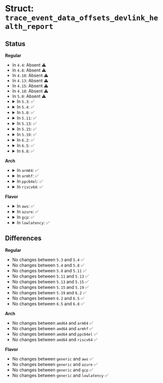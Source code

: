 # Struct: <code>trace_event_data_offsets_devlink_health_report</code>

## Status
<b>Regular</b>
<ul>
<li>
In <code>4.4</code>: Absent ⚠️
</li>
<li>
In <code>4.8</code>: Absent ⚠️
</li>
<li>
In <code>4.10</code>: Absent ⚠️
</li>
<li>
In <code>4.13</code>: Absent ⚠️
</li>
<li>
In <code>4.15</code>: Absent ⚠️
</li>
<li>
In <code>4.18</code>: Absent ⚠️
</li>
<li>
In <code>5.0</code>: Absent ⚠️
</li>
<li>
<details>
<summary>In <code>5.3</code>: ✅</summary>

```c
struct trace_event_data_offsets_devlink_health_report {
    u32 bus_name;
    u32 dev_name;
    u32 driver_name;
    u32 reporter_name;
    u32 msg;
};
```
</details>
</li>
<li>
<details>
<summary>In <code>5.4</code>: ✅</summary>

```c
struct trace_event_data_offsets_devlink_health_report {
    u32 bus_name;
    u32 dev_name;
    u32 driver_name;
    u32 reporter_name;
    u32 msg;
};
```
</details>
</li>
<li>
<details>
<summary>In <code>5.8</code>: ✅</summary>

```c
struct trace_event_data_offsets_devlink_health_report {
    u32 bus_name;
    u32 dev_name;
    u32 driver_name;
    u32 reporter_name;
    u32 msg;
};
```
</details>
</li>
<li>
<details>
<summary>In <code>5.11</code>: ✅</summary>

```c
struct trace_event_data_offsets_devlink_health_report {
    u32 bus_name;
    u32 dev_name;
    u32 driver_name;
    u32 reporter_name;
    u32 msg;
};
```
</details>
</li>
<li>
<details>
<summary>In <code>5.13</code>: ✅</summary>

```c
struct trace_event_data_offsets_devlink_health_report {
    u32 bus_name;
    u32 dev_name;
    u32 driver_name;
    u32 reporter_name;
    u32 msg;
};
```
</details>
</li>
<li>
<details>
<summary>In <code>5.15</code>: ✅</summary>

```c
struct trace_event_data_offsets_devlink_health_report {
    u32 bus_name;
    u32 dev_name;
    u32 driver_name;
    u32 reporter_name;
    u32 msg;
};
```
</details>
</li>
<li>
<details>
<summary>In <code>5.19</code>: ✅</summary>

```c
struct trace_event_data_offsets_devlink_health_report {
    u32 bus_name;
    u32 dev_name;
    u32 driver_name;
    u32 reporter_name;
    u32 msg;
};
```
</details>
</li>
<li>
<details>
<summary>In <code>6.2</code>: ✅</summary>

```c
struct trace_event_data_offsets_devlink_health_report {
    u32 bus_name;
    u32 dev_name;
    u32 driver_name;
    u32 reporter_name;
    u32 msg;
};
```
</details>
</li>
<li>
<details>
<summary>In <code>6.5</code>: ✅</summary>

```c
struct trace_event_data_offsets_devlink_health_report {
    u32 bus_name;
    u32 dev_name;
    u32 driver_name;
    u32 reporter_name;
    u32 msg;
};
```
</details>
</li>
<li>
<details>
<summary>In <code>6.8</code>: ✅</summary>

```c
struct trace_event_data_offsets_devlink_health_report {
    u32 bus_name;
    u32 dev_name;
    u32 driver_name;
    u32 reporter_name;
    u32 msg;
};
```
</details>
</li>
</ul>
<b>Arch</b>
<ul>
<li>
<details>
<summary>In <code>arm64</code>: ✅</summary>

```c
struct trace_event_data_offsets_devlink_health_report {
    u32 bus_name;
    u32 dev_name;
    u32 driver_name;
    u32 reporter_name;
    u32 msg;
};
```
</details>
</li>
<li>
<details>
<summary>In <code>armhf</code>: ✅</summary>

```c
struct trace_event_data_offsets_devlink_health_report {
    u32 bus_name;
    u32 dev_name;
    u32 driver_name;
    u32 reporter_name;
    u32 msg;
};
```
</details>
</li>
<li>
<details>
<summary>In <code>ppc64el</code>: ✅</summary>

```c
struct trace_event_data_offsets_devlink_health_report {
    u32 bus_name;
    u32 dev_name;
    u32 driver_name;
    u32 reporter_name;
    u32 msg;
};
```
</details>
</li>
<li>
<details>
<summary>In <code>riscv64</code>: ✅</summary>

```c
struct trace_event_data_offsets_devlink_health_report {
    u32 bus_name;
    u32 dev_name;
    u32 driver_name;
    u32 reporter_name;
    u32 msg;
};
```
</details>
</li>
</ul>
<b>Flavor</b>
<ul>
<li>
<details>
<summary>In <code>aws</code>: ✅</summary>

```c
struct trace_event_data_offsets_devlink_health_report {
    u32 bus_name;
    u32 dev_name;
    u32 driver_name;
    u32 reporter_name;
    u32 msg;
};
```
</details>
</li>
<li>
<details>
<summary>In <code>azure</code>: ✅</summary>

```c
struct trace_event_data_offsets_devlink_health_report {
    u32 bus_name;
    u32 dev_name;
    u32 driver_name;
    u32 reporter_name;
    u32 msg;
};
```
</details>
</li>
<li>
<details>
<summary>In <code>gcp</code>: ✅</summary>

```c
struct trace_event_data_offsets_devlink_health_report {
    u32 bus_name;
    u32 dev_name;
    u32 driver_name;
    u32 reporter_name;
    u32 msg;
};
```
</details>
</li>
<li>
<details>
<summary>In <code>lowlatency</code>: ✅</summary>

```c
struct trace_event_data_offsets_devlink_health_report {
    u32 bus_name;
    u32 dev_name;
    u32 driver_name;
    u32 reporter_name;
    u32 msg;
};
```
</details>
</li>
</ul>

## Differences
<b>Regular</b>
<ul>
<li>
No changes between <code>5.3</code> and <code>5.4</code> ✅
</li>
<li>
No changes between <code>5.4</code> and <code>5.8</code> ✅
</li>
<li>
No changes between <code>5.8</code> and <code>5.11</code> ✅
</li>
<li>
No changes between <code>5.11</code> and <code>5.13</code> ✅
</li>
<li>
No changes between <code>5.13</code> and <code>5.15</code> ✅
</li>
<li>
No changes between <code>5.15</code> and <code>5.19</code> ✅
</li>
<li>
No changes between <code>5.19</code> and <code>6.2</code> ✅
</li>
<li>
No changes between <code>6.2</code> and <code>6.5</code> ✅
</li>
<li>
No changes between <code>6.5</code> and <code>6.8</code> ✅
</li>
</ul>
<b>Arch</b>
<ul>
<li>
No changes between <code>amd64</code> and <code>arm64</code> ✅
</li>
<li>
No changes between <code>amd64</code> and <code>armhf</code> ✅
</li>
<li>
No changes between <code>amd64</code> and <code>ppc64el</code> ✅
</li>
<li>
No changes between <code>amd64</code> and <code>riscv64</code> ✅
</li>
</ul>
<b>Flavor</b>
<ul>
<li>
No changes between <code>generic</code> and <code>aws</code> ✅
</li>
<li>
No changes between <code>generic</code> and <code>azure</code> ✅
</li>
<li>
No changes between <code>generic</code> and <code>gcp</code> ✅
</li>
<li>
No changes between <code>generic</code> and <code>lowlatency</code> ✅
</li>
</ul>
